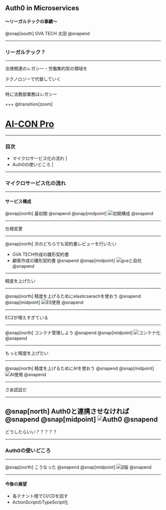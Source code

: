 ## Auth0 in Microservices

#### ～リーガルテックの事績～

@snap[south]
GVA TECH 太田
@snapend

---

### リーガルテック？

---

法律関連のレガシー・労働集約型の領域を

テクノロジーで代替していく

---

特に法務部業務はレガシー

+++
@transition[zoom]

# [AI-CON Pro](https://ai-con-pro.com/)

---

 ### 目次

- マイクロサービス化の流れ |
- Auth0の使いどころ |

---

### マイクロサービス化の流れ

---

#### サービス構成

@snap[north]
最初期
@snapend
@snap[midpoint]
![初期構成](https://raw.github.com/ROhta/auth0day/master/assets/svg/first.svg?sanitize=true)
@snapend

---

仕様変更

---

@snap[north]
次のどちらでも契約書レビューを行いたい
- GVA TECH作成の雛形契約書
- 顧客作成の雛形契約書
@snapend
@snap[midpoint]
![gvaと自社](https://raw.github.com/ROhta/auth0day/master/assets/svg/second.svg?sanitize=true)
@snapend

---

精度を上げたい

---
@snap[north]
精度を上げるためにelasticserachを使おう
@snapend
@snap[midpoint]
![ES使用](https://raw.github.com/ROhta/auth0day/master/assets/svg/third.svg?sanitize=true)
@snapend

---

EC2が増えすぎている

---

@snap[north]
コンテナ管理しよう
@snapend
@snap[midpoint]
![コンテナ化](https://raw.github.com/ROhta/auth0day/master/assets/svg/fourth.svg?sanitize=true)
@snapend

---

もっと精度を上げたい

---

@snap[north]
精度を上げるためにAIを使おう
@snapend
@snap[midpoint]
![AI使用](https://raw.github.com/ROhta/auth0day/master/assets/svg/fifth.svg?sanitize=true)
@snapend

---

さあ認証だ

---
@snap[north]
Auth0と連携させなければ
@snapend
@snap[midpoint]
![Auth0](https://raw.github.com/ROhta/auth0day/master/assets/svg/sixth.svg?sanitize=true)
@snapend
---

どうしたらいい？？？？？

---


### Auth0の使いどころ

---

@snap[north]
こうなった
@snapend
@snap[midpoint]
![β版](https://raw.github.com/ROhta/auth0day/master/assets/svg/seventh.svg?sanitize=true)
@snapend

---

 #### 今後の展望

- 各テナント間でCI/CDを回す
- ActionScriptのTypeScript化
